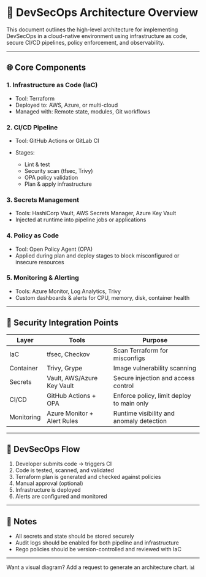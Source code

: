 # 🧱 DevSecOps Architecture Overview

This document outlines the high-level architecture for implementing DevSecOps in a cloud-native environment using infrastructure as code, secure CI/CD pipelines, policy enforcement, and observability.

---

## 🌐 Core Components

### 1. **Infrastructure as Code (IaC)**

- Tool: Terraform
- Deployed to: AWS, Azure, or multi-cloud
- Managed with: Remote state, modules, Git workflows

### 2. **CI/CD Pipeline**

- Tool: GitHub Actions or GitLab CI
- Stages:

  - Lint & test
  - Security scan (tfsec, Trivy)
  - OPA policy validation
  - Plan & apply infrastructure

### 3. **Secrets Management**

- Tools: HashiCorp Vault, AWS Secrets Manager, Azure Key Vault
- Injected at runtime into pipeline jobs or applications

### 4. **Policy as Code**

- Tool: Open Policy Agent (OPA)
- Applied during plan and deploy stages to block misconfigured or insecure resources

### 5. **Monitoring & Alerting**

- Tools: Azure Monitor, Log Analytics, Trivy
- Custom dashboards & alerts for CPU, memory, disk, container health

---

## 🔐 Security Integration Points

| Layer      | Tools                       | Purpose                                   |
| ---------- | --------------------------- | ----------------------------------------- |
| IaC        | tfsec, Checkov              | Scan Terraform for misconfigs             |
| Container  | Trivy, Grype                | Image vulnerability scanning              |
| Secrets    | Vault, AWS/Azure Key Vault  | Secure injection and access control       |
| CI/CD      | GitHub Actions + OPA        | Enforce policy, limit deploy to main only |
| Monitoring | Azure Monitor + Alert Rules | Runtime visibility and anomaly detection  |

---

## 🔄 DevSecOps Flow

1. Developer submits code → triggers CI
2. Code is tested, scanned, and validated
3. Terraform plan is generated and checked against policies
4. Manual approval (optional)
5. Infrastructure is deployed
6. Alerts are configured and monitored

---

## 📌 Notes

- All secrets and state should be stored securely
- Audit logs should be enabled for both pipeline and infrastructure
- Rego policies should be version-controlled and reviewed with IaC

---

Want a visual diagram? Add a request to generate an architecture chart. 📊
